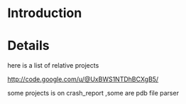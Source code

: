 # Introduction #


# Details #

here is a list of relative projects

http://code.google.com/u/@UxBWS1NTDhBCXgB5/

some projects is on crash\_report ,some are pdb file parser